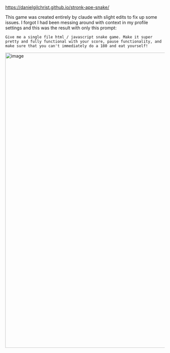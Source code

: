 https://danielgilchrist.github.io/stronk-ape-snake/

This game was created entirely by claude with slight edits to fix up some issues. I forgot I had been messing around with context in my profile settings and this was the result with only this prompt:
```
Give me a single file html / javascript snake game. Make it super pretty and fully functional with your score, pause functionality, and make sure that you can't immediately do a 180 and eat yourself!
```
<img width="934" alt="image" src="https://github.com/user-attachments/assets/99620482-a08e-4ebc-8725-ce99b347b4d7" />
